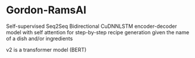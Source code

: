 # Gordon-RamsAI
Self-supervised Seq2Seq Bidirectional CuDNNLSTM encoder-decoder model with self attention for step-by-step recipe generation given the name of a dish and/or ingredients

v2 is a transformer model (BERT)
